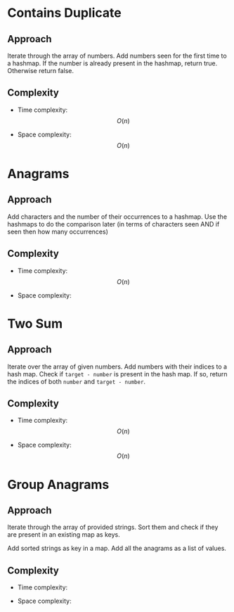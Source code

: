 # Contains Duplicate

## Approach
Iterate through the array of numbers. Add numbers seen for the first time to a hashmap.
If the number is already present in the hashmap, return true.
Otherwise return false.

## Complexity
- Time complexity: $$O(n)$$

- Space complexity: $$O(n)$$

# Anagrams

## Approach
Add characters and the number of their occurrences to a hashmap.
Use the hashmaps to do the comparison later (in terms of characters seen AND if seen then how many occurrences)

## Complexity
- Time complexity: $$O(n)$$

- Space complexity: 

# Two Sum

## Approach
Iterate over the array of given numbers. Add numbers with their indices to a hash map. Check if `target - number` is present in the hash map.
If so, return the indices of both `number` and `target - number`.

## Complexity
- Time complexity: $$O(n)$$

- Space complexity: $$O(n)$$

# Group Anagrams

## Approach
Iterate through the array of provided strings. Sort them and check if they are present in an existing map as keys.

Add sorted strings as key in a map. Add all the anagrams as a list of values.

## Complexity
- Time complexity: 

- Space complexity: 